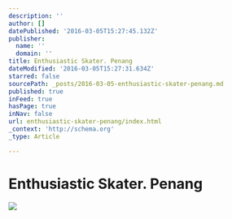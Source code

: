 ```yaml
---
description: ''
author: []
datePublished: '2016-03-05T15:27:45.132Z'
publisher:
  name: ''
  domain: ''
title: Enthusiastic Skater. Penang
dateModified: '2016-03-05T15:27:31.634Z'
starred: false
sourcePath: _posts/2016-03-05-enthusiastic-skater-penang.md
published: true
inFeed: true
hasPage: true
inNav: false
url: enthusiastic-skater-penang/index.html
_context: 'http://schema.org'
_type: Article

---
```

# Enthusiastic Skater. Penang
![](https://the-grid-user-content.s3-us-west-2.amazonaws.com/df286ae4-afd8-423d-8bbc-584c6a62bbe9.png)